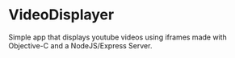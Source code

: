 # VideoDisplayer

Simple app that displays youtube videos using iframes made with Objective-C and a NodeJS/Express Server. 
